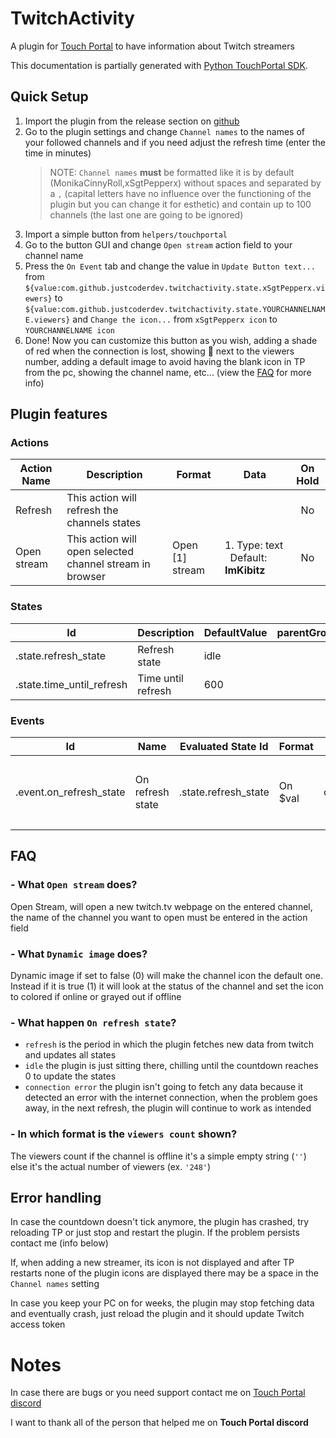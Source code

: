 # TwitchActivity

A plugin for [Touch Portal](https://www.touch-portal.com/) to have information about Twitch streamers

This documentation is partially generated with [Python TouchPortal SDK](https://github.com/KillerBOSS2019/TouchPortal-API).

## Quick Setup

1. Import the plugin from the release section on [github](https://github.com/JustCoderdev/TwitchActivity/releases)
2. Go to the plugin settings and change `Channel names` to the names of your followed channels and if you need adjust the refresh time (enter the time in minutes)
   > NOTE: `Channel names` **must** be formatted like it is by default (MonikaCinnyRoll,xSgtPepperx) without spaces and separated by a `,` (capital letters have no influence over the functioning of the plugin but you can change it for esthetic) and contain up to 100 channels (the last one are going to be ignored)
3. Import a simple button from `helpers/touchportal`
4. Go to the button GUI and change `Open stream` action field to your channel name
5. Press the `On Event` tab and change the value in `Update Button text...` from `${value:com.github.justcoderdev.twitchactivity.state.xSgtPepperx.viewers}` to `${value:com.github.justcoderdev.twitchactivity.state.YOURCHANNELNAME.viewers}` and `Change the icon...` from `xSgtPepperx icon` to `YOURCHANNELNAME icon`
6. Done! Now you can customize this button as you wish, adding a shade of red when the connection is lost, showing 🔴 next to the viewers number, adding a default image to avoid having the blank icon in TP from the pc, showing the channel name, etc... (view the [FAQ](#faq) for more info)

## Plugin features

### Actions

| Action Name | Description                                              | Format          | Data                                       | On Hold |
| ----------- | -------------------------------------------------------- | --------------- | ------------------------------------------ | :-----: |
| Refresh     | This action will refresh the channels states             |                 |                                            |   No    |
| Open stream | This action will open selected channel stream in browser | Open [1] stream | 1. Type: text &nbsp; Default: **ImKibitz** |   No    |

### States

| Id                        | Description        | DefaultValue | parentGroup |
| ------------------------- | ------------------ | ------------ | ----------- |
| .state.refresh_state      | Refresh state      | idle         |             |
| .state.time_until_refresh | Time until refresh | 600          |             |

### Events

| Id                      | Name             | Evaluated State Id   | Format  | Type   | Choice(s)                                                            |
| ----------------------- | ---------------- | -------------------- | ------- | ------ | -------------------------------------------------------------------- |
| .event.on_refresh_state | On refresh state | .state.refresh_state | On $val | choice | <ul> <li>refresh</li> <li> idle </li> <li>connection error</li></ul> |

## FAQ

### - What `Open stream` does?

Open Stream, will open a new twitch.tv webpage on the entered channel, the name of the channel you want to open must be entered in the action field

### - What `Dynamic image` does?

Dynamic image if set to false (0) will make the channel icon the default one. Instead if it is true (1) it will look at the status of the channel and set the icon to colored if online or grayed out if offline

### - What happen `On refresh state`?

- `refresh` is the period in which the plugin fetches new data from twitch and updates all states
- `idle` the plugin is just sitting there, chilling until the countdown reaches 0 to update the states
- `connection error` the plugin isn't going to fetch any data because it detected an error with the internet connection, when the problem goes away, in the next refresh, the plugin will continue to work as intended

### - In which format is the `viewers count` shown?

The viewers count if the channel is offline it's a simple empty string (`''`) else it's the actual number of viewers (ex. `'248'`)

## Error handling

In case the countdown doesn't tick anymore, the plugin has crashed, try reloading TP or just stop and restart the plugin. If the problem persists contact me (info below)

If, when adding a new streamer, its icon is not displayed and after TP restarts none of the plugin icons are displayed there may be a space in the `Channel names` setting

In case you keep your PC on for weeks, the plugin may stop fetching data and eventually crash, just reload the plugin and it should update Twitch access token

# Notes

In case there are bugs or you need support contact me on [Touch Portal discord](https://discord.gg/mXWvEUczEK)

I want to thank all of the person that helped me on **Touch Portal discord**
